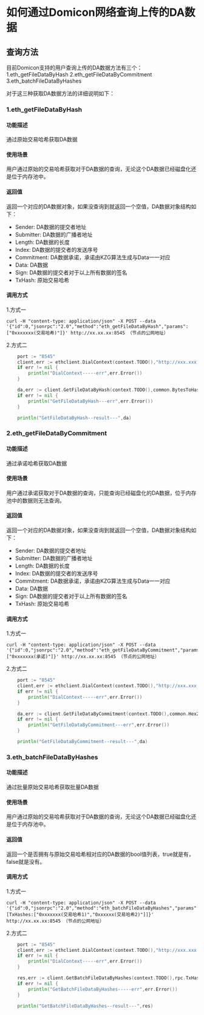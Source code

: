 # 如何通过Domicon网络查询上传的DA数据


## 查询方法

目前Domicon支持的用户查询上传的DA数据方法有三个：
1.eth_getFileDataByHash 
2.eth_getFileDataByCommitment 
3.eth_batchFileDataByHashes

对于这三种获取DA数据方法的详细说明如下：

### 1.eth_getFileDataByHash

#### 功能描述
通过原始交易哈希获取DA数据

#### 使用场景
用户通过原始的交易哈希获取对于DA数据的查询，无论这个DA数据已经磁盘化还是位于内存池中。

#### 返回值
返回一个对应的DA数据对象，如果没查询到就返回一个空值，DA数据对象结构如下：

- Sender: DA数据的提交者地址
- Submitter: DA数据的广播者地址
- Length: DA数据的长度
- Index: DA数据的提交者的发送序号
- Commitment: DA数据承诺，承诺由KZG算法生成与Data一一对应
- Data: DA数据
- Sign: DA数据的提交者对于以上所有数据的签名
- TxHash: 原始交易哈希

#### 调用方式
1.方式一

```
curl -H "content-type: application/json" -X POST --data '{"id":0,"jsonrpc":"2.0","method":"eth_getFileDataByHash","params":["0xxxxxxx(交易哈希)"]}' http://xx.xx.xx:8545 （节点的公网地址）

```

2.方式二

```go
	port := "8545"
	client,err := ethclient.DialContext(context.TODO(),"http://xxx.xxx.xx.xxx:" + port)
	if err != nil {
		println("DialContext-----err",err.Error())
	}

	da,err := client.GetFileDataByHash(context.TODO(),common.BytesToHash([]byte("0xxxxxxxx")))
	if err != nil {
		println("GetFileDataByHash---err",err.Error())
	}

    println("GetFileDataByHash--result---",da)
```


### 2.eth_getFileDataByCommitment

#### 功能描述
通过承诺哈希获取DA数据

#### 使用场景
用户通过承诺获取对于DA数据的查询，只能查询已经磁盘化的DA数据，位于内存池中的数据则无法查询。

#### 返回值
返回一个对应的DA数据对象，如果没查询到就返回一个空值，DA数据对象结构如下：

- Sender: DA数据的提交者地址
- Submitter: DA数据的广播者地址
- Length: DA数据的长度
- Index: DA数据的提交者的发送序号
- Commitment: DA数据承诺，承诺由KZG算法生成与Data一一对应
- Data: DA数据
- Sign: DA数据的提交者对于以上所有数据的签名
- TxHash: 原始交易哈希

#### 调用方式
1.方式一

```
curl -H "content-type: application/json" -X POST --data '{"id":0,"jsonrpc":"2.0","method":"eth_getFileDataByCommitment","params":["0xxxxxxx(承诺)"]}' http://xx.xx.xx:8545 （节点的公网地址）

```

2.方式二

```go
	port := "8545"
	client,err := ethclient.DialContext(context.TODO(),"http://xxx.xxx.xx.xxx:" + port)
	if err != nil {
		println("DialContext-----err",err.Error())
	}

	da,err := client.GetFileDataByCommitment(context.TODO(),common.Hex2Bytes("0xxxxxxxxxxxxx"))
	if err != nil {
		println("GetFileDataByCommitment---err",err.Error())
	}

    println("GetFileDataByCommitment--result---",da)
```




### 3.eth_batchFileDataByHashes

#### 功能描述
通过批量原始交易哈希获取批量DA数据

#### 使用场景
用户通过原始的交易哈希获取对于DA数据的查询，无论这个DA数据已经磁盘化还是位于内存池中。

#### 返回值
返回一个是否拥有与原始交易哈希相对应的DA数据的bool值列表，true就是有，false就是没有。

#### 调用方式
1.方式一

```
curl -H "content-type: application/json" -X POST --data '{"id":0,"jsonrpc":"2.0","method":"eth_batchFileDataByHashes","params":[TxHashes:["0xxxxxxx(交易哈希1)","0xxxxxx(交易哈希2)"]]}' http://xx.xx.xx:8545 （节点的公网地址）

```

2.方式二

```go
	port := "8545"
	client,err := ethclient.DialContext(context.TODO(),"http://xxx.xxx.xx.xxx:" + port)
	if err != nil {
		println("DialContext-----err",err.Error())
	}

	res,err := client.GetBatchFileDataByHashes(context.TODO(),rpc.TxHashes{TxHashes: []common.Hash{common.BytesToHash([]byte("2"))}})
	if err != nil {
		println("GetBatchFileDataByHashes-----err",err.Error())
	}

    println("GetBatchFileDataByHashes--result---",res)
```

